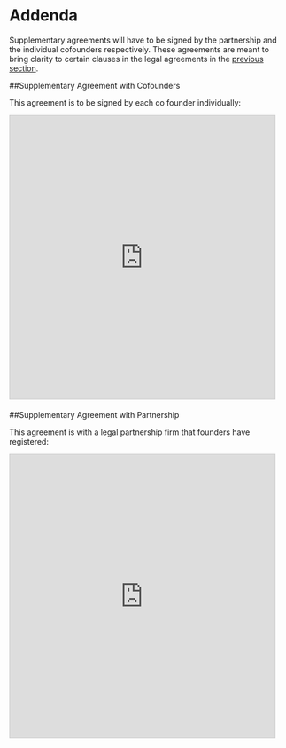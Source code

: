# Addenda

Supplementary agreements will have to be signed by the partnership and the individual cofounders respectively. These agreements are meant to bring clarity to certain clauses in the legal agreements in the  [previous section](http://playbook.sv.co/2-legal-agreement.html).

##Supplementary Agreement with Cofounders

This agreement is to be signed by each co founder individually:

<iframe src="https://www.slideshare.net/slideshow/embed_code/key/NlRKbjc9com1Ka" width="479" height="511" frameborder="0" marginwidth="0" marginheight="0" scrolling="no" style="border:1px solid #CCC; border-width:1px; margin-bottom:5px; max-width: 100%;" allowfullscreen> </iframe> 

##Supplementary Agreement with Partnership

This agreement is with a legal partnership firm that founders have registered:

<iframe src="https://www.slideshare.net/slideshow/embed_code/key/DN3nESlaaVrMFA" width="479" height="511" frameborder="0" marginwidth="0" marginheight="0" scrolling="no" style="border:1px solid #CCC; border-width:1px; margin-bottom:5px; max-width: 100%;" allowfullscreen> </iframe> 



